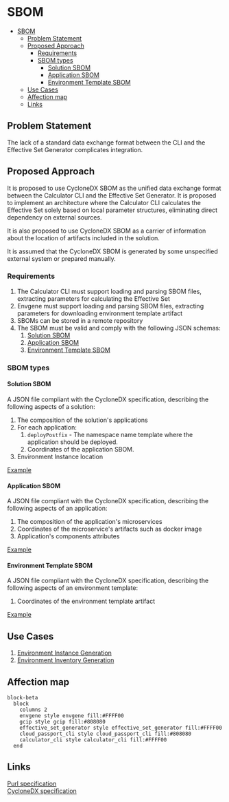 
# SBOM

- [SBOM](#sbom)
  - [Problem Statement](#problem-statement)
  - [Proposed Approach](#proposed-approach)
    - [Requirements](#requirements)
    - [SBOM types](#sbom-types)
      - [Solution SBOM](#solution-sbom)
      - [Application SBOM](#application-sbom)
      - [Environment Template SBOM](#environment-template-sbom)
  - [Use Cases](#use-cases)
  - [Affection map](#affection-map)
  - [Links](#links)

## Problem Statement

The lack of a standard data exchange format between the CLI and the Effective Set Generator complicates integration.

## Proposed Approach

It is proposed to use CycloneDX SBOM as the unified data exchange format between the Calculator CLI and the Effective Set Generator. It is proposed to implement an architecture where the Calculator CLI calculates the Effective Set solely based on local parameter structures, eliminating direct dependency on external sources.

It is also proposed to use CycloneDX SBOM as a carrier of information about the location of artifacts included in the solution.

It is assumed that the CycloneDX SBOM is generated by some unspecified external system or prepared manually.

### Requirements

1. The Calculator CLI must support loading and parsing SBOM files, extracting parameters for calculating the Effective Set
2. Envgene must support loading and parsing SBOM files, extracting parameters for downloading environment template artifact
3. SBOMs can be stored in a remote repository
4. The SBOM must be valid and comply with the following JSON schemas:
   1. [Solution SBOM](../schemas/solution.sbom.schema.json)
   2. [Application SBOM](../schemas/application.sbom.schema.json)
   3. [Environment Template SBOM](../schemas/env-template.sbom.schema.json)

### SBOM types

#### Solution SBOM

A JSON file compliant with the CycloneDX specification, describing the following aspects of a solution:

1. The composition of the solution's applications
2. For each application:
   1. ```deployPostfix``` - The namespace name template where the application should be deployed.
   2. Coordinates of the application SBOM.
3. Environment Instance location

[Example](../examples/solution.sbom.json)

#### Application SBOM

A JSON file compliant with the CycloneDX specification, describing the following aspects of an application:

1. The composition of the application's microservices
2. Coordinates of the microservice's artifacts such as docker image
3. Application's components attributes

[Example](../examples/application.sbom.json)

#### Environment Template SBOM

A JSON file compliant with the CycloneDX specification, describing the following aspects of an environment template:

1. Coordinates of the environment template artifact

[Example](../examples/application.sbom.json)

## Use Cases

1. [Environment Instance Generation](../use-cases/TBD)
2. [Environment Inventory Generation](../use-cases/TBD)

## Affection map

```mermaid
block-beta
  block
    columns 2
    envgene style envgene fill:#FFFF00
    gcip style gcip fill:#808080
    effective_set_generator style effective_set_generator fill:#FFFF00
    cloud_passport_cli style cloud_passport_cli fill:#808080
    calculator_cli style calculator_cli fill:#FFFF00
  end
```

## Links

[Purl specification](https://github.com/package-url/purl-spec)  
[CycloneDX specification](https://cyclonedx.org/docs/1.6/json/)